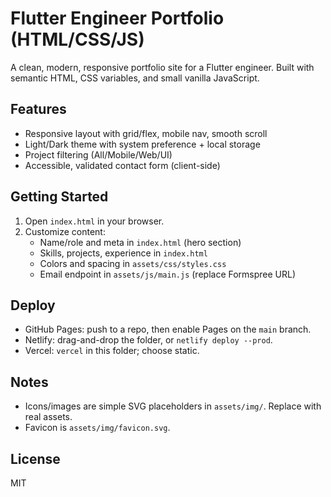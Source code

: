 # Flutter Engineer Portfolio (HTML/CSS/JS)

A clean, modern, responsive portfolio site for a Flutter engineer. Built with semantic HTML, CSS variables, and small vanilla JavaScript.

## Features

- Responsive layout with grid/flex, mobile nav, smooth scroll
- Light/Dark theme with system preference + local storage
- Project filtering (All/Mobile/Web/UI)
- Accessible, validated contact form (client-side)

## Getting Started

1. Open `index.html` in your browser.
2. Customize content:
   - Name/role and meta in `index.html` (hero section)
   - Skills, projects, experience in `index.html`
   - Colors and spacing in `assets/css/styles.css`
   - Email endpoint in `assets/js/main.js` (replace Formspree URL)

## Deploy

- GitHub Pages: push to a repo, then enable Pages on the `main` branch.
- Netlify: drag-and-drop the folder, or `netlify deploy --prod`.
- Vercel: `vercel` in this folder; choose static.

## Notes

- Icons/images are simple SVG placeholders in `assets/img/`. Replace with real assets.
- Favicon is `assets/img/favicon.svg`.

## License

MIT
